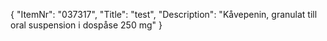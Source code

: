 {
  "ItemNr": "037317",
  "Title": "test",
  "Description": "Kåvepenin, granulat till oral suspension i dospåse 250 mg"
}